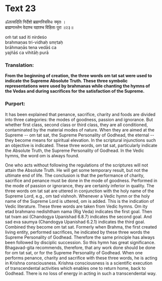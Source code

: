 # Text 23

ॐतत्सदिति निर्देशो ब्रह्मणस्त्रिविधः स्मृतः ।  
ब्राह्मणास्तेन वेदाश्च यज्ञाश्च विहिताः पुरा ॥२३॥

oḿ tat sad iti nirdeśo  
brahmaṇas tri-vidhaḥ smṛtaḥ  
brāhmaṇās tena vedāś ca  
yajñāś ca vihitāḥ purā



### Translation:

**From the beginning of creation, the three words om tat sat were used to indicate the Supreme Absolute Truth. These three symbolic representations were used by brahmanas while chanting the hymns of the Vedas and during sacrifices for the satisfaction of the Supreme.**

### Purport:

It has been explained that penance, sacrifice, charity and foods are divided into three categories: the modes of goodness, passion and ignorance. But whether first class, second class or third class, they are all conditioned, contaminated by the material modes of nature. When they are aimed at the Supreme -- om tat sat, the Supreme Personality of Godhead, the eternal -- they become means for spiritual elevation. In the scriptural injunctions such an objective is indicated. These three words, om tat sat, particularly indicate the Absolute Truth, the Supreme Personality of Godhead. In the Vedic hymns, the word om is always found.

One who acts without following the regulations of the scriptures will not attain the Absolute Truth. He will get some temporary result, but not the ultimate end of life. The conclusion is that the performance of charity, sacrifice and penance must be done in the mode of goodness. Performed in the mode of passion or ignorance, they are certainly inferior in quality. The three words om tat sat are uttered in conjunction with the holy name of the Supreme Lord, e.g., om tad vishnoh. Whenever a Vedic hymn or the holy name of the Supreme Lord is uttered, om is added. This is the indication of Vedic literature. These three words are taken from Vedic hymns. Om ity etad brahmano nedishtham nama (Rig Veda) indicates the first goal. Then tat tvam asi (Chandogya Upanishad 6.8.7) indicates the second goal. And sad eva saumya (Chandogya Upanishad 6.2.1) indicates the third goal. Combined they become om tat sat. Formerly when Brahma, the first created living entity, performed sacrifices, he indicated by these three words the Supreme Personality of Godhead. Therefore the same principle has always been followed by disciplic succession. So this hymn has great significance. Bhagavad-gita recommends, therefore, that any work done should be done for om tat sat, or for the Supreme Personality of Godhead. When one performs penance, charity and sacrifice with these three words, he is acting in Krishna consciousness. Krishna consciousness is a scientific execution of transcendental activities which enables one to return home, back to Godhead. There is no loss of energy in acting in such a transcendental way.